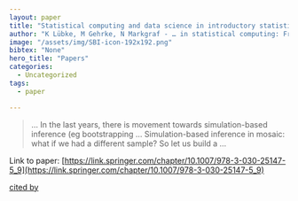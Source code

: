```yaml
---
layout: paper
title: "Statistical computing and data science in introductory statistics"
author: "K Lübke, M Gehrke, N Markgraf - … in statistical computing: From music data …, 2019 - Springer"
image: "/assets/img/SBI-icon-192x192.png"
bibtex: "None"
hero_title: "Papers"
categories:
  - Uncategorized
tags:
  - paper

---
```

>… In the last years, there is movement towards simulation-based inference (eg bootstrapping … Simulation-based inference in mosaic: what if we had a different sample? So let us build a …

Link to paper: [https://link.springer.com/chapter/10.1007/978-3-030-25147-5_9](https://link.springer.com/chapter/10.1007/978-3-030-25147-5_9)

[cited by](https://scholar.google.com/scholar?cites=5275812313267148530&as_sdt=2005&sciodt=0,5&hl=en&num=20)
